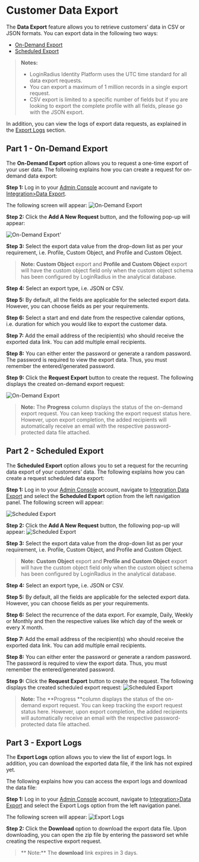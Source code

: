 # Customer Data Export

The **Data Export** feature allows you to retrieve customers’ data in CSV or JSON formats. You can export data in the following two ways:

- [On-Demand Export](#partondemandexport0)
- [Scheduled Export](#partscheduledexport1)

> **Notes:**
>
> - LoginRadius Identity Platform uses the UTC time standard for all data export requests.
> - You can export a maximum of 1 million records in a single export request.
> - CSV export is limited to a specific number of fields but if you are looking to export the complete profile with all fields, please go with the JSON export.

In addition, you can view the logs of export data requests, as explained in the [Export Logs](#partexportlogs2) section.

## Part 1 - On-Demand Export

The **On-Demand Export** option allows you to request a one-time export of your user data. The following explains how you can create a request for on-demand data export:

**Step 1:** Log in to your [Admin Console](https://adminconsole.loginradius.com/) account and navigate to [Integration>Data Export](https://adminconsole.loginradius.com/integration/data-export/on-demand-export).

The following screen will appear:
![On-Demand Export](https://apidocs.lrcontent.com/images/DE_206235e83d8a1cdc1e2.60263275.png "On-Demand Export")

**Step 2:** Click the **Add A New Request** button, and the following pop-up will appear:

![On-Demand Export](https://apidocs.lrcontent.com/images/de2_278435e83d8d566b595.39992476.png "On-Demand Export")'

**Step 3:** Select the export data value from the drop-down list as per your requirement, i.e. Profile, Custom Object, and Profile and Custom Object.

> **Note:** **Custom Object** export and **Profile and Custom Object** export will have the custom object field only when the custom object schema has been configured by LoginRadius in the analytical database.

**Step 4:** Select an export type, i.e. JSON or CSV.

**Step 5:** By default, all the fields are applicable for the selected export data. However, you can choose fields as per your requirements.

**Step 6:** Select a start and end date from the respective calendar options, i.e. duration for which you would like to export the customer data.

**Step 7:** Add the email address of the recipient(s) who should receive the exported data link. You can add multiple email recipients.

**Step 8:** You can either enter the password or generate a random password. The password is required to view the export data. Thus, you must remember the entered/generated password.

**Step 9:** Click the **Request Export** button to create the request. The following displays the created on-demand export request:

![On-Demand Export](https://apidocs.lrcontent.com/images/cde1_272565e84eed0d7a739.86436602.png "On-Demand Export")

> **Note:** The **Progress** column displays the status of the on-demand export request. You can keep tracking the export request status here. However, upon export completion, the added recipients will automatically receive an email with the respective password-protected data file attached.

## Part 2 - Scheduled Export

The **Scheduled Export** option allows you to set a request for the recurring data export of your customers’ data. The following explains how you can create a request scheduled data export:

**Step 1:** Log in to your [Admin Console](https://adminconsole.loginradius.com/) account, navigate to [Integration Data Export](https://adminconsole.loginradius.com/integration/data-export/on-demand-export) and select the **Scheduled Export** option from the left navigation panel.
The following screen will appear:

![Scheduled Export](https://apidocs.lrcontent.com/images/de4_206675e83d9f661df31.38060690.png "Scheduled Export")

**Step 2:** Click the **Add A New Request** button, the following pop-up will appear:
![Scheduled Export](https://apidocs.lrcontent.com/images/de5_20215e83dc685219e1.73462090.png "Scheduled Export")

**Step 3:** Select the export data value from the drop-down list as per your requirement, i.e. Profile, Custom Object, and Profile and Custom Object.

> **Note:** **Custom Object** export and **Profile and Custom Object** export will have the custom object field only when the custom object schema has been configured by LoginRadius in the analytical database.

**Step 4:** Select an export type, i.e. JSON or CSV.

**Step 5:** By default, all the fields are applicable for the selected export data. However, you can choose fields as per your requirements.

**Step 6:** Select the recurrence of the data export. For example, Daily, Weekly or Monthly and then the respective values like which day of the week or every X month.

**Step 7:** Add the email address of the recipient(s) who should receive the exported data link. You can add multiple email recipients.

**Step 8:** You can either enter the password or generate a random password. The password is required to view the export data. Thus, you must remember the entered/generated password.

**Step 9:** Click the **Request Export** button to create the request. The following displays the created scheduled export request:
![Scheduled Export](https://apidocs.lrcontent.com/images/de6_296575e83dc7b181a73.39015772.png "Scheduled Export")

> **Note:** The **Progress **column displays the status of the on-demand export request. You can keep tracking the export request status here. However, upon export completion, the added recipients will automatically receive an email with the respective password-protected data file attached.

## Part 3 - Export Logs

The **Export Logs** option allows you to view the list of export logs. In addition, you can download the exported data file, if the link has not expired yet.

The following explains how you can access the export logs and download the data file:

**Step 1:** Log in to your [Admin Console](https://adminconsole.loginradius.com/) account, navigate to [Integration>Data Export](https://adminconsole.loginradius.com/integration/data-export/on-demand-export) and select the Export Logs option from the left navigation panel.

The following screen will appear:
![Export Logs](https://apidocs.lrcontent.com/images/cde2_286505e84ef0d3dcea9.02554726.png "Export Logs")

**Step 2:** Click the **Download** option to download the export data file. Upon downloading, you can open the zip file by entering the password set while creating the respective export request.

> ** Note:** The **download** link expires in 3 days.
